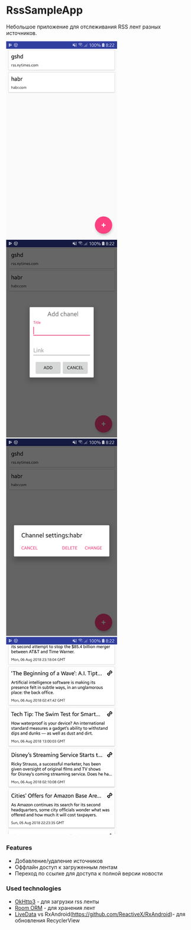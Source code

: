 # RssSampleApp
Небольшое приложение для отслеживания RSS лент разных источников.

<img src="https://github.com/QeGle/RssSampleApp/blob/master/Screenshot_20180808-082206_RSSTestApp.jpg" width="300" /><img src="https://github.com/QeGle/RssSampleApp/blob/master/Screenshot_20180808-082210_RSSTestApp.jpg" width="300" /><img src="https://github.com/QeGle/RssSampleApp/blob/master/Screenshot_20180808-082218_RSSTestApp.jpg" width="300" /><img src="https://github.com/QeGle/RssSampleApp/blob/master/Screenshot_20180808-082246_RSSTestApp.jpg" width="300" />
 
### Features
* Добавление/удаление источников
* Оффлайн доступ к загруженным лентам
* Переход по ссылке для доступа к полной версии новости

### Used technologies
* [OkHttp3](https://square.github.io/okhttp/) - для загрузки rss ленты
* [Room ORM](https://developer.android.com/training/data-storage/room/index.html) - для хранения лент
* [LiveData](https://developer.android.com/topic/libraries/architecture/livedata.html) vs RxAndroid(https://github.com/ReactiveX/RxAndroid)- для обновления RecyclerView
